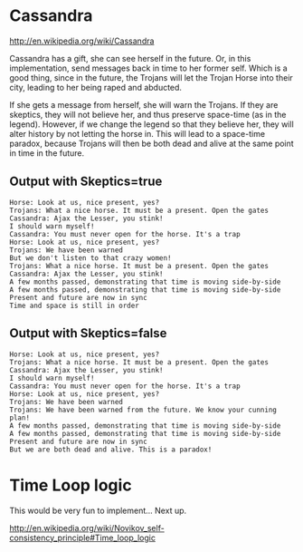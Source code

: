 # Cassandra

http://en.wikipedia.org/wiki/Cassandra

Cassandra has a gift, she can see herself in the future. Or, in this implementation, send messages back in time to her former self. 
Which is a good thing, since in the future, the Trojans will let the Trojan Horse into their city, leading to her being raped and abducted. 

If she gets a message from herself, she will warn the Trojans. If they are skeptics, they will not believe her, and
thus preserve space-time (as in the legend). However, if we change the legend so that they believe her, they will alter history by not letting
the horse in. This will lead to a space-time paradox, because Trojans will then be both dead and alive at the same point in time in the future.

## Output with Skeptics=true
```shell
Horse: Look at us, nice present, yes?
Trojans: What a nice horse. It must be a present. Open the gates
Cassandra: Ajax the Lesser, you stink!
I should warn myself!
Cassandra: You must never open for the horse. It's a trap
Horse: Look at us, nice present, yes?
Trojans: We have been warned
But we don't listen to that crazy women!
Trojans: What a nice horse. It must be a present. Open the gates
Cassandra: Ajax the Lesser, you stink!
A few months passed, demonstrating that time is moving side-by-side
A few months passed, demonstrating that time is moving side-by-side
Present and future are now in sync
Time and space is still in order
```

## Output with Skeptics=false
```shell
Horse: Look at us, nice present, yes?
Trojans: What a nice horse. It must be a present. Open the gates
Cassandra: Ajax the Lesser, you stink!
I should warn myself!
Cassandra: You must never open for the horse. It's a trap
Horse: Look at us, nice present, yes?
Trojans: We have been warned
Trojans: We have been warned from the future. We know your cunning plan!
A few months passed, demonstrating that time is moving side-by-side
A few months passed, demonstrating that time is moving side-by-side
Present and future are now in sync
But we are both dead and alive. This is a paradox!
```





# Time Loop logic

This would be very fun to implement... Next up.

http://en.wikipedia.org/wiki/Novikov_self-consistency_principle#Time_loop_logic